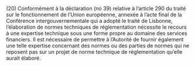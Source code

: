 (20) Conformément à la déclaration (no 39) relative à l’article 290 du traité sur le fonctionnement de l’Union européenne, annexée à l’acte final de la Conférence intergouvernementale qui a adopté le traité de Lisbonne, l’élaboration de normes techniques de réglementation nécessite le recours à une expertise technique sous une forme propre au domaine des services financiers. Il est nécessaire de permettre à l’Autorité de fournir également une telle expertise concernant des normes ou des parties de normes qui ne reposent pas sur un projet de norme technique de réglementation qu’elle aurait élaboré.